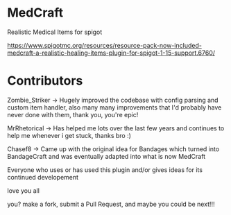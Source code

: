 # MedCraft
Realistic Medical Items for spigot

https://www.spigotmc.org/resources/resource-pack-now-included-medcraft-a-realistic-healing-items-plugin-for-spigot-1-15-support.6760/

# Contributors

Zombie_Striker -> Hugely improved the codebase with config parsing and custom item handler, also
many many improvements that I'd probably have never done with them, thank you, you're epic!

MrRhetorical -> Has helped me lots over the last few years and continues to help me whenever i get stuck, thanks bro :)

Chasef8 -> Came up with the original idea for Bandages which turned into BandageCraft and was eventually adapted into what is now MedCraft

Everyone who uses or has used this plugin and/or gives ideas for its continued developement

love you all

you?
make a fork, submit a Pull Request, and maybe you could be next!!!